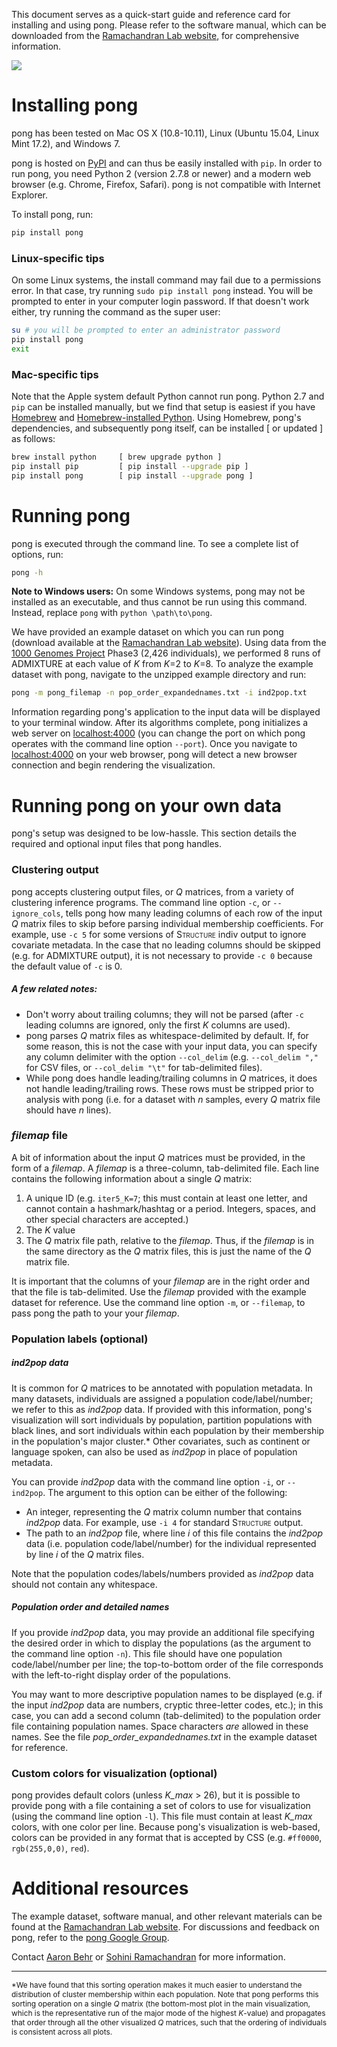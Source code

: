 This document serves as a quick-start guide and reference card for installing and using pong. Please refer to the software manual, which can be downloaded from the [Ramachandran Lab website](http://brown.edu/Research/Ramachandran_Lab/projects/), for comprehensive information. 

<a href="https://zenhub.com"><img src="https://raw.githubusercontent.com/ZenHubIO/support/master/zenhub-badge.png"></a>
# Installing pong

pong has been tested on Mac OS X (10.8-10.11), Linux (Ubuntu 15.04, Linux Mint 17.2), and Windows 7.

pong is hosted on [PyPI](https://pypi.python.org/pypi) and can thus be easily installed with `pip`. In order to run pong, you need Python 2 (version 2.7.8 or newer) and a modern web browser (e.g. Chrome, Firefox, Safari). pong is not compatible with Internet Explorer.

To install pong, run:

```bash
pip install pong
```

### Linux-specific tips

On some Linux systems, the install command may fail due to a permissions error. In that case, try running `sudo pip install pong` instead. You will be prompted to enter in your computer login password. If that doesn't work either, try running the command as the super user:

```bash
su # you will be prompted to enter an administrator password
pip install pong
exit
```

### Mac-specific tips

Note that the Apple system default Python cannot run pong. Python 2.7 and `pip` can be installed manually, but we find that setup is easiest if you have [Homebrew](http://brew.sh) and [Homebrew-installed Python](https://github.com/Homebrew/homebrew/blob/master/share/doc/homebrew/Homebrew-and-Python.md). Using Homebrew, pong's dependencies, and subsequently pong itself, can be installed [ or updated ] as follows:

```bash
brew install python 	[ brew upgrade python ]
pip install pip 		[ pip install --upgrade pip ]
pip install pong		[ pip install --upgrade pong ]
```

# Running pong

pong is executed through the command line. To see a complete list of options, run:

```bash
pong -h
```

__Note to Windows users:__ On some Windows systems, pong may not be installed as an executable, and thus cannot be run using this command. Instead, replace `pong` with `python \path\to\pong`.


We have provided an example dataset on which you can run pong (download available at the [Ramachandran Lab website](http://brown.edu/Research/Ramachandran_Lab/projects/)). Using data from the [1000 Genomes Project](http://www.1000genomes.org/) Phase3 (2,426 individuals), we performed 8 runs of ADMIXTURE at each value of _K_ from _K_=2 to _K_=8. To analyze the example dataset with pong, navigate to the unzipped example directory and run:

```bash
pong -m pong_filemap -n pop_order_expandednames.txt -i ind2pop.txt
```

Information regarding pong's application to the input data will be displayed to your terminal window. After its algorithms complete, pong initializes a web server on [localhost:4000](http://localhost:4000) (you can change the port on which pong operates with the command line option `--port`). Once you navigate to [localhost:4000](http://localhost:4000) on your web browser, pong will detect a new browser connection and begin rendering the visualization.


# Running pong on your own data

pong's setup was designed to be low-hassle. This section details the required and optional input files that pong handles. 

### Clustering output

pong accepts clustering output files, or _Q_ matrices, from a variety of clustering inference programs. The command line option `-c`, or `--ignore_cols`, tells pong how many leading columns of each row of the input _Q_ matrix files to skip before parsing individual membership coefficients. For example, use `-c 5` for some versions of <span style="font-variant: small-caps">Structure</span>
indiv output to ignore covariate metadata. In the case that no leading columns should be skipped (e.g. for ADMIXTURE output), it is not necessary to provide `-c 0` because the default value of `-c` is 0. 

##### A few related notes:

- Don't worry about trailing columns; they will not be parsed (after `-c` leading columns are ignored, only the first _K_ columns are used).
- pong parses _Q_ matrix files as whitespace-delimited by default. If, for some reason, this is not the case with your input data, you can specify any column delimiter with the option `--col_delim` (e.g. `--col_delim ","` for CSV files, or `--col_delim "\t"` for tab-delimited files).
- While pong does handle leading/trailing columns in _Q_ matrices, it does not handle leading/trailing rows. These rows must be stripped prior to analysis with pong (i.e. for a dataset with _n_ samples, every _Q_ matrix file should have _n_ lines).

### _filemap_ file

A bit of information about the input _Q_ matrices must be provided, in the form of a _filemap_. A _filemap_ is a three-column, tab-delimited file. Each line contains the following information about a single _Q_ matrix:

1. A unique ID (e.g. `iter5_K=7`; this must contain at least one letter, and cannot contain a hashmark/hashtag or a period. Integers, spaces, and other special characters are accepted.)
2. The _K_ value
3. The _Q_ matrix file path, relative to the _filemap_. Thus, if the _filemap_ is in the same directory as the _Q_ matrix files, this is just the name of the _Q_ matrix file.

It is important that the columns of your _filemap_ are in the right order and that the file is tab-delimited. Use the _filemap_ provided with the example dataset for reference. Use the command line option `-m`, or `--filemap`, to pass pong the path to your your _filemap_.


### Population labels (optional)

##### _ind2pop_ data

It is common for _Q_ matrices to be annotated with population metadata. In many datasets, individuals are assigned a population code/label/number; we refer to this as _ind2pop_ data. If provided with this information, pong's visualization will sort individuals by population, partition populations with black lines, and sort individuals within each population by their membership in the population's major cluster.* Other covariates, such as continent or language spoken, can also be used as _ind2pop_ in place of population metadata.

You can provide _ind2pop_ data with the command line option `-i`, or `--ind2pop`. The argument to this option can be either of the following:

- An integer, representing the _Q_ matrix column number that contains _ind2pop_ data. For example, use `-i 4` for standard <span style="font-variant: small-caps">Structure</span> output.
- The path to an _ind2pop_ file, where line _i_ of this file contains the _ind2pop_ data (i.e. population code/label/number) for the individual represented by line _i_ of the _Q_ matrix files.

Note that the population codes/labels/numbers provided as _ind2pop_ data should not contain any whitespace.

##### Population order and detailed names

If you provide _ind2pop_ data, you may provide an additional file specifying the desired order in which to display the populations (as the argument to the command line option `-n`). This file should have one population code/label/number per line; the top-to-bottom order of the file corresponds with the left-to-right display order of the populations. 

You may want to more descriptive population names to be displayed (e.g. if the input _ind2pop_ data are numbers, cryptic three-letter codes, etc.); in this case, you can add a second column (tab-delimited) to the population order file containing population names. Space characters _are_ allowed in these names. See the file _pop\_order\_expandednames.txt_ in the example dataset for reference.


### Custom colors for visualization (optional)

pong provides default colors (unless _K\_max_ > 26), but it is possible to provide pong with a file containing a set of colors to use for visualization (using the command line option `-l`). This file must contain at least _K\_max_ colors, with one color per line. Because pong's visualization is web-based, colors can be provided in any format that is accepted by CSS (e.g. `#ff0000`, `rgb(255,0,0)`, `red`).


# Additional resources

The example dataset, software manual, and other relevant materials can be found at the [Ramachandran Lab website](http://brown.edu/Research/Ramachandran_Lab/projects). For discussions and feedback on pong, refer to the [pong Google Group](https://groups.google.com/forum/#!forum/pong-app).

Contact [Aaron Behr](mailto:aaron_behr@alumni.brown.edu?subject=pong) or [Sohini Ramachandran](mailto:sramachandran@brown.edu?subject=pong) for more information. 





<!-- ##### Using custom colors to generate perm files for Distruct -->
<!-- pong is intended to replace... -->





<!-- # Interactive visualization -->
<!-- pong's custom, D3-based visualization tool is meant to be easy to use.  -->




----

<span style="font-size:85%">*We have found that this sorting operation makes it much easier to understand the distribution of cluster membership within each population. Note that pong performs this sorting operation on a single _Q_ matrix (the bottom-most plot in the main visualization, which is the representative run of the major mode of the highest _K_-value) and propagates that order through all the other visualized _Q_ matrices, such that the ordering of individuals is consistent across all plots.</span>


